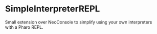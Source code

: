 # SimpleInterpreterREPL
Small extension over NeoConsole to simplify using your own interpreters with a Pharo REPL.
